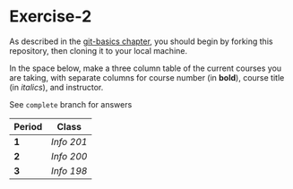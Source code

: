 # Exercise-2

As described in the [git-basics
chapter](https://info201.github.io/git-basics.html), you should begin
by forking this repository, then cloning it to your local machine.

In the space below, make a three column table of the current courses
you are taking, with separate columns for course number (in **bold**),
course title (in _italics_), and instructor.

See `complete` branch for answers

Period | Class
--- | ---
**1** | _Info 201_
**2** | _Info 200_
**3** | _Info 198_
